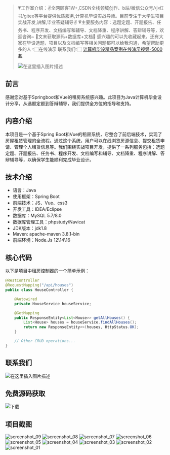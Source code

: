 > 💗工作室介绍：✌全网顾客1W+,CSDN全栈领域创作、b站/微信公众号/小红书/gitee等平台提供优质服务,计算机毕设实战导师。目前专注于大学生项目实战开发,讲解,毕业答疑辅导✌
> 💗主要服务内容：选题定题、开题报告、任务书、程序开发、文档编写和辅导、文档降重、程序讲解、答辩辅导等，欢迎咨询~
> 🌟文末获取源码+数据库+文档🌟 感兴趣的可以先收藏起来，还有大家在毕设选题，项目以及文档编写等相关问题都可以给我沟通，希望帮助更多的人
> 👇🏻在线演示 联系我们👇🏻
> [计算机毕设精品案例在线演示视频-5000套](https://www.yuque.com/yuqueyonghux32e1j/kxdc9g/ad8oz3bamkxmay0e#Cxun)
> 
> ![在这里插入图片描述](https://i-blog.csdnimg.cn/direct/429f9b4d85284ef39b31d818da6e39b1.png#pic_center)

## 前言
感谢您对基于Springboot和Vue的租房系统感兴趣。此项目为Java计算机毕业设计分享，从选题定题到答辩辅导，我们提供全方位的指导和支持。

## 内容介绍
本项目是一个基于Spring Boot和Vue的租房系统，它整合了前后端技术，实现了房屋租赁管理的全流程。通过这个系统，用户可以在线浏览房源信息、提交租赁申请、管理个人租赁信息等。我们围绕实战项目开发，提供了一系列服务包括：选题定题、开题报告、任务书、程序开发、文档编写和辅导、文档降重、程序讲解、答辩辅导等，以确保学生能顺利完成毕业设计。

## 技术介绍
- 语言：Java
- 使用框架：Spring Boot
- 前端技术：JS、Vue、css3
- 开发工具：IDEA/Eclipse
- 数据库：MySQL 5.7/8.0
- 数据库管理工具：phpstudy/Navicat
- JDK版本：jdk1.8
- Maven: apache-maven 3.8.1-bin
- 前端环境：Node.Js 12\14\16

## 核心代码
以下是项目中租房控制器的一个简单示例：

```java
@RestController
@RequestMapping("/api/houses")
public class HouseController {

    @Autowired
    private HouseService houseService;

    @GetMapping
    public ResponseEntity<List<House>> getAllHouses() {
        List<House> houses = houseService.findAllHouses();
        return new ResponseEntity<>(houses, HttpStatus.OK);
    }

    // Other CRUD operations...
}
```

## 联系我们
![在这里插入图片描述](https://github.com/user-attachments/assets/8f1ce2ba-72f1-441f-8d65-395ddab4650d)

## 免费源码获取

![下载](https://github.com/user-attachments/assets/2d103c9e-5ccc-44a1-a6d7-23a47c088dca)

## 项目截图
![screenshot_09](https://github.com/user-attachments/assets/deaa757d-2253-4a2e-86ef-0f42082295c9)
![screenshot_08](https://github.com/user-attachments/assets/35710936-6458-43cb-a0d9-741953f1df76)
![screenshot_07](https://github.com/user-attachments/assets/844de74c-4fdd-4457-a7c9-da8e43478f80)
![screenshot_06](https://github.com/user-attachments/assets/b17ffc98-51bf-4177-a2ed-61b8671a7961)
![screenshot_05](https://github.com/user-attachments/assets/ab578e42-500d-44a0-a892-dbccfca156b8)
![screenshot_04](https://github.com/user-attachments/assets/bc9430e9-52cf-4885-aaa2-7e5adacbbcda)
![screenshot_03](https://github.com/user-attachments/assets/9867ad1b-37ac-46db-9d1a-7609428986b4)
![screenshot_02](https://github.com/user-attachments/assets/65eb76a6-d13e-4e82-8b7c-4d21ceecb71b)
![screenshot_01](https://github.com/user-attachments/assets/d7472a75-c052-4c7c-b935-2dbf4096fe2b)
